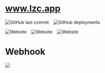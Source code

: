 # www.lzc.app
 
![GitHub last commit](https://img.shields.io/github/last-commit/lzcapp/www.lzc.app?style=for-the-badge) &ensp; ![GitHub deployments](https://img.shields.io/github/deployments/lzcapp/www.lzc.app/github-pages?style=for-the-badge)

![Website](https://img.shields.io/website?url=https%3A%2F%2Fwww.lzc.app%2F&style=for-the-badge&label=www.lzc.app) &ensp; ![Website](https://img.shields.io/website?url=https%3A%2F%2Fseeleo.com%2F&style=for-the-badge&label=seeleo.com) &ensp; ![Website](https://img.shields.io/website?url=https%3A%2F%2Fseeleo.cn%2F&style=for-the-badge&label=seeleo.cn)

# Webhook

![](https://github.com/lzcapp/www.lzc.app/assets/12462465/108ad67b-c4cc-4ea1-86a2-a702d264888a)
